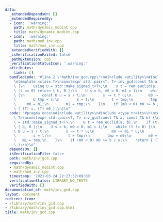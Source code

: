 ```yaml
---
data:
  _extendedDependsOn: []
  _extendedRequiredBy:
  - icon: ':warning:'
    path: math/dynamic_modint.cpp
    title: math/dynamic_modint.cpp
  - icon: ':warning:'
    path: math/mod_inv.cpp
    title: math/mod_inv.cpp
  _extendedVerifiedWith: []
  _isVerificationFailed: false
  _pathExtension: cpp
  _verificationStatusIcon: ':warning:'
  attributes:
    links: []
  bundledCode: "#line 2 \"math/inv_gcd.cpp\"\n#include <utility>\n#include <type_traits>\n\
    \ntemplate <class T>\nconstexpr std::pair<T, T> inv_gcd(const T& a, const T& b)\
    \ {\n    using U = std::make_signed_t<T>;\n    U t = rem_euclid(a, b);\n    if\
    \ (t == 0) return { b, 0 };\n    U s = b, m0 = 0, m1 = 1;\n    while (t != 0)\
    \ {\n        const U u = s / t;\n        s -= t * u;\n        m0 -= m1 * u;\n\
    \        U tmp = s;\n        s = t;\n        t = tmp;\n        tmp = m0;\n   \
    \     m0 = m1;\n        m1 = tmp;\n    }\n    if (m0 < 0) m0 += b / s;\n    return\
    \ { (T) s, (T) m0 };\n}\n"
  code: "#pragma once\n#include <utility>\n#include <type_traits>\n\ntemplate <class\
    \ T>\nconstexpr std::pair<T, T> inv_gcd(const T& a, const T& b) {\n    using U\
    \ = std::make_signed_t<T>;\n    U t = rem_euclid(a, b);\n    if (t == 0) return\
    \ { b, 0 };\n    U s = b, m0 = 0, m1 = 1;\n    while (t != 0) {\n        const\
    \ U u = s / t;\n        s -= t * u;\n        m0 -= m1 * u;\n        U tmp = s;\n\
    \        s = t;\n        t = tmp;\n        tmp = m0;\n        m0 = m1;\n     \
    \   m1 = tmp;\n    }\n    if (m0 < 0) m0 += b / s;\n    return { (T) s, (T) m0\
    \ };\n}\n"
  dependsOn: []
  isVerificationFile: false
  path: math/inv_gcd.cpp
  requiredBy:
  - math/dynamic_modint.cpp
  - math/mod_inv.cpp
  timestamp: '2021-03-24 22:27:32+09:00'
  verificationStatus: LIBRARY_NO_TESTS
  verifiedWith: []
documentation_of: math/inv_gcd.cpp
layout: document
redirect_from:
- /library/math/inv_gcd.cpp
- /library/math/inv_gcd.cpp.html
title: math/inv_gcd.cpp
---
```


